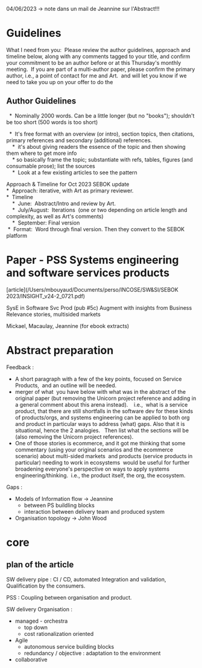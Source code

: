 04/06/2023 -> note dans un mail de Jeannine sur l'Abstract!!!


# Guidelines
What I need from you:  Please review the author guidelines, approach and timeline below, along with any comments tagged to your title, and confirm your commitment to be an author before or at this Thursday's monthly meeting.  If  you are part of a multi-author paper, please confirm the primary author, i.e., a point of contact for me and Art.  and will let you know if we need to take you up on your offer to do the  

  

## Author Guidelines  
  *  Nominally 2000 words. Can be a little longer (but no "books"); shouldn't be too short (500 words is too short)  

  *  It's free format with an overview (or intro), section topics, then citations, primary references and secondary (additional) references.  
    *  it's about giving readers the essence of the topic and then showing them where to get more info  
    * so basically frame the topic; substantiate with refs, tables, figures (and consumable prose); list the sources  
    *  Look at a few existing articles to see the pattern  

Approach & Timeline for Oct 2023 SEBOK update  
*  Approach: iterative, with Art as primary reviewer.  
*  Timeline  
    *  June:  Abstract/Intro and review by Art.  
    *  July/August:  Iterations  (one or two depending on article length and complexity, as well as Art's comments)  
    *  September: Final version  
 *  Format:  Word through final version. Then they convert to the SEBOK platform


# Paper - PSS Systems engineering and software services products  

[article](/Users/mbouyaud/Documents/perso/INCOSE/SW&SI/SEBOK 2023/INSIGHT_v24-2_0721.pdf)



SysE in Software Svc Prod (pub #5c)  Augment with insights from Business Relevance stories, multisided markets  

Mickael, Macaulay, Jeannine (for ebook extracts)


# Abstract preparation


Feedback : 
- A short paragraph with a few of the key points, focused on Service Products,  and an outline will be needed.
- merger of what  you have below with what was in the abstract of the original paper (but removing the Unicorn project reference and adding in a general comment about this arena instead).    i.e.,  what is a service product, that there are still shortfalls in the software dev for these kinds of products/orgs, and systems engineering can be applied to both org and product in particular ways to address (what) gaps. Also that it is situational, hence the 2 analogies.   Then list what the sections will be (also removing the Unicorn project references).
- One of those stories is ecommerce, and it got me thinking that some commentary (using your original scenarios and the ecommerce scenario) about multi-sided markets  and products (service products in particular) needing to work in ecosystems  would be useful for further broadening everyone's perspective on ways to apply systems engineering/thinking.  i.e., the product itself, the org, the ecosystem.






Gaps : 
- Models of Information flow  -> Jeannine
	- between PS buildling blocks
	- interaction between delivery team and produced system
- Organisation topology -> John Wood



# core

## plan of the article 

SW delivery pipe : CI / CD, automated Integration and validation, Qualification by the consumers.

PSS : Coupling between organisation and product.

SW delivery Organisation : 
- managed - orchestra 
	- top down 
	- cost rationalization oriented
- Agile
	- autonomous service building blocks
	- redundancy / objective : adaptation to the environment
- collaborative
